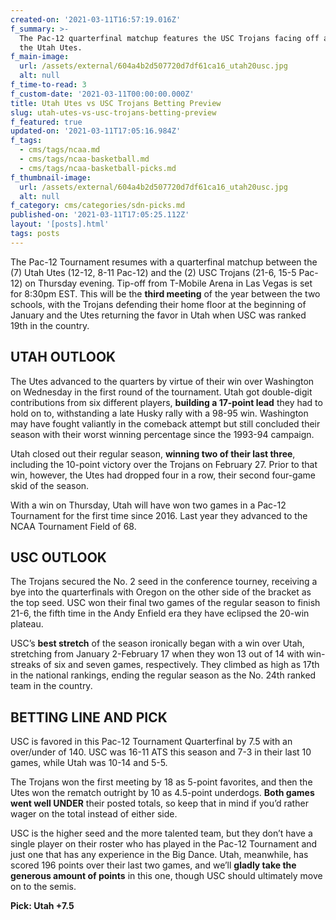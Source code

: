 ```yaml
---
created-on: '2021-03-11T16:57:19.016Z'
f_summary: >-
  The Pac-12 quarterfinal matchup features the USC Trojans facing off against
  the Utah Utes.
f_main-image:
  url: /assets/external/604a4b2d507720d7df61ca16_utah20usc.jpg
  alt: null
f_time-to-read: 3
f_custom-date: '2021-03-11T00:00:00.000Z'
title: Utah Utes vs USC Trojans Betting Preview
slug: utah-utes-vs-usc-trojans-betting-preview
f_featured: true
updated-on: '2021-03-11T17:05:16.984Z'
f_tags:
  - cms/tags/ncaa.md
  - cms/tags/ncaa-basketball.md
  - cms/tags/ncaa-basketball-picks.md
f_thumbnail-image:
  url: /assets/external/604a4b2d507720d7df61ca16_utah20usc.jpg
  alt: null
f_category: cms/categories/sdn-picks.md
published-on: '2021-03-11T17:05:25.112Z'
layout: '[posts].html'
tags: posts
---
```


The Pac-12 Tournament resumes with a quarterfinal matchup between the (7) Utah Utes (12-12, 8-11 Pac-12) and the (2) USC Trojans (21-6, 15-5 Pac-12) on Thursday evening. Tip-off from T-Mobile Arena in Las Vegas is set for 8:30pm EST. This will be the **third meeting** of the year between the two schools, with the Trojans defending their home floor at the beginning of January and the Utes returning the favor in Utah when USC was ranked 19th in the country.

UTAH OUTLOOK
------------

The Utes advanced to the quarters by virtue of their win over Washington on Wednesday in the first round of the tournament. Utah got double-digit contributions from six different players, **building a 17-point lead** they had to hold on to, withstanding a late Husky rally with a 98-95 win. Washington may have fought valiantly in the comeback attempt but still concluded their season with their worst winning percentage since the 1993-94 campaign.

Utah closed out their regular season, **winning two of their last three**, including the 10-point victory over the Trojans on February 27. Prior to that win, however, the Utes had dropped four in a row, their second four-game skid of the season.

With a win on Thursday, Utah will have won two games in a Pac-12 Tournament for the first time since 2016. Last year they advanced to the NCAA Tournament Field of 68.

USC OUTLOOK
-----------

The Trojans secured the No. 2 seed in the conference tourney, receiving a bye into the quarterfinals with Oregon on the other side of the bracket as the top seed. USC won their final two games of the regular season to finish 21-6, the fifth time in the Andy Enfield era they have eclipsed the 20-win plateau.

USC’s **best stretch** of the season ironically began with a win over Utah, stretching from January 2-February 17 when they won 13 out of 14 with win-streaks of six and seven games, respectively. They climbed as high as 17th in the national rankings, ending the regular season as the No. 24th ranked team in the country.

BETTING LINE AND PICK
---------------------

USC is favored in this Pac-12 Tournament Quarterfinal by 7.5 with an over/under of 140. USC was 16-11 ATS this season and 7-3 in their last 10 games, while Utah was 10-14 and 5-5.

The Trojans won the first meeting by 18 as 5-point favorites, and then the Utes won the rematch outright by 10 as 4.5-point underdogs. **Both games went well UNDER** their posted totals, so keep that in mind if you’d rather wager on the total instead of either side.

USC is the higher seed and the more talented team, but they don’t have a single player on their roster who has played in the Pac-12 Tournament and just one that has any experience in the Big Dance. Utah, meanwhile, has scored 196 points over their last two games, and we’ll **gladly take the generous amount of points** in this one, though USC should ultimately move on to the semis.

**Pick: Utah +7.5**

‍
